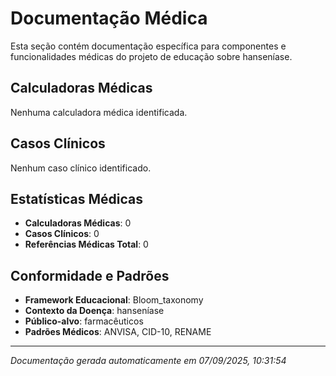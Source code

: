# Documentação Médica

Esta seção contém documentação específica para componentes e funcionalidades médicas do projeto de educação sobre hanseníase.

## Calculadoras Médicas

Nenhuma calculadora médica identificada.

## Casos Clínicos

Nenhum caso clínico identificado.

## Estatísticas Médicas

- **Calculadoras Médicas**: 0
- **Casos Clínicos**: 0
- **Referências Médicas Total**: 0

## Conformidade e Padrões

- **Framework Educacional**: Bloom_taxonomy
- **Contexto da Doença**: hanseníase
- **Público-alvo**: farmacêuticos
- **Padrões Médicos**: ANVISA, CID-10, RENAME

---
*Documentação gerada automaticamente em 07/09/2025, 10:31:54*
